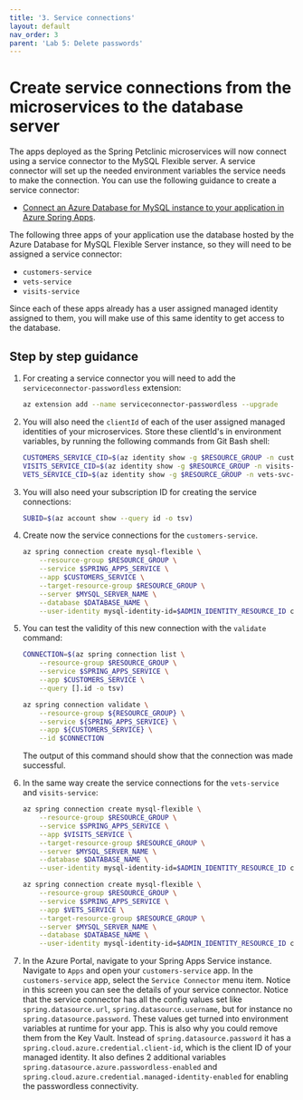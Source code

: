 ```yaml
---
title: '3. Service connections'
layout: default
nav_order: 3
parent: 'Lab 5: Delete passwords'
---
```


# Create service connections from the microservices to the database server

The apps deployed as the Spring Petclinic microservices will now connect using a service connector to the MySQL Flexible server. A service connector will set up the needed environment variables the service needs to make the connection. You can use the following guidance to create a service connector:

- [Connect an Azure Database for MySQL instance to your application in Azure Spring Apps](https://learn.microsoft.com/azure/spring-apps/how-to-bind-mysql?tabs=Service-Connector).

The following three apps of your application use the database hosted by the Azure Database for MySQL Flexible Server instance, so they will need to be assigned a service connector:

- `customers-service`
- `vets-service`
- `visits-service`

Since each of these apps already has a user assigned managed identity assigned to them, you will make use of this same identity to get access to the database.

## Step by step guidance

1. For creating a service connector you will need to add the `serviceconnector-passwordless` extension:

   ```bash
   az extension add --name serviceconnector-passwordless --upgrade
   ```

1. You will also need the `clientId` of each of the user assigned managed identities of your microservices. Store these clientId's in environment variables, by running the following commands from Git Bash shell:

   ```bash
   CUSTOMERS_SERVICE_CID=$(az identity show -g $RESOURCE_GROUP -n customers-svc-uid --query clientId -o tsv)
   VISITS_SERVICE_CID=$(az identity show -g $RESOURCE_GROUP -n visits-svc-uid --query clientId -o tsv)
   VETS_SERVICE_CID=$(az identity show -g $RESOURCE_GROUP -n vets-svc-uid --query clientId -o tsv)
   ```

1. You will also need your subscription ID for creating the service connections:

   ```bash
   SUBID=$(az account show --query id -o tsv)
   ```

1. Create now the service connections for the `customers-service`.

   ```bash
   az spring connection create mysql-flexible \
       --resource-group $RESOURCE_GROUP \
       --service $SPRING_APPS_SERVICE \
       --app $CUSTOMERS_SERVICE \
       --target-resource-group $RESOURCE_GROUP \
       --server $MYSQL_SERVER_NAME \
       --database $DATABASE_NAME \
       --user-identity mysql-identity-id=$ADMIN_IDENTITY_RESOURCE_ID client-id=$CUSTOMERS_SERVICE_CID subs-id=$SUBID
   ```

1. You can test the validity of this new connection with the `validate` command: 

   ```bash
   CONNECTION=$(az spring connection list \
       --resource-group $RESOURCE_GROUP \
       --service $SPRING_APPS_SERVICE \
       --app $CUSTOMERS_SERVICE \
       --query [].id -o tsv)
   
   az spring connection validate \
       --resource-group ${RESOURCE_GROUP} \
       --service ${SPRING_APPS_SERVICE} \
       --app ${CUSTOMERS_SERVICE} \
       --id $CONNECTION
   ```

   The output of this command should show that the connection was made successful.

1. In the same way create the service connections for the `vets-service` and `visits-service`: 

   ```bash
   az spring connection create mysql-flexible \
       --resource-group $RESOURCE_GROUP \
       --service $SPRING_APPS_SERVICE \
       --app $VISITS_SERVICE \
       --target-resource-group $RESOURCE_GROUP \
       --server $MYSQL_SERVER_NAME \
       --database $DATABASE_NAME \
       --user-identity mysql-identity-id=$ADMIN_IDENTITY_RESOURCE_ID client-id=$VISITS_SERVICE_CID subs-id=$SUBID
   
   az spring connection create mysql-flexible \
       --resource-group $RESOURCE_GROUP \
       --service $SPRING_APPS_SERVICE \
       --app $VETS_SERVICE \
       --target-resource-group $RESOURCE_GROUP \
       --server $MYSQL_SERVER_NAME \
       --database $DATABASE_NAME \
       --user-identity mysql-identity-id=$ADMIN_IDENTITY_RESOURCE_ID client-id=$VETS_SERVICE_CID subs-id=$SUBID
   ```

1. In the Azure Portal, navigate to your Spring Apps Service instance. Navigate to `Apps` and open your `customers-service` app. In the `customers-service` app, select the `Service Connector` menu item. Notice in this screen you can see the details of your service connector. Notice that the service connector has all the config values set like `spring.datasource.url`, `spring.datasource.username`, but for instance no `spring.datasource.password`. These values get turned into environment variables at runtime for your app. This is also why you could remove them from the Key Vault. Instead of `spring.datasource.password` it has a `spring.cloud.azure.credential.client-id`, which is the client ID of your managed identity. It also defines 2 additional variables `spring.datasource.azure.passwordless-enabled` and `spring.cloud.azure.credential.managed-identity-enabled` for enabling the passwordless connectivity.

